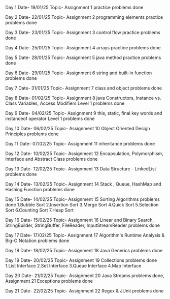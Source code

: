 Day 1
Date- 19/01/25
Topic- Assignment 1 practice problems done

Day 2
Date- 22/01/25
Topic- Assignment 2 programming elements practice problems done

Day 3
Date- 23/01/25
Topic- Assignment 3 control flow practice problems done

Day 4
Date- 25/01/25
Topic- Assignment 4 arrays practice problems done

Day 5
Date- 28/01/25
Topic- Assignment 5 java method practice problems done

Day 6
Date- 29/01/25
Topic- Assignment 6 string and built-in function problems done

Day 7
Date- 31/01/25
Topic- Assignment 7 class and object problems done

Day 8
Date- 01/02/25
Topic- Assignment 8 java Constructors, Instance vs. Class Variables, Access Modifiers Level 1 problems done

Day 9
Date- 04/02/25
Topic- Assignment 9 this, static, final key words and instanceof operator Level 1 problems done

Day 10
Date- 06/02/25
Topic- Assignment 10 Object Oriented Design Principles problems done

Day 11
Date- 07/02/25
Topic- Assignment 11 inheritance problems done

Day 12
Date- 10/02/25
Topic- Assignment 12 Encapsulation, Polymorphism, Interface and Abstract Class problems done

Day 13
Date- 12/02/25
Topic- Assignment 13 Data Structure - LinkedList problems done

Day 14
Date- 13/02/25
Topic- Assignment 14 Stack , Queue, HashMap and Hashing Function problems done

Day 15
Date- 14/02/25
Topic- Assignment 15 Sorting Algorithms problems done
1.Bubble Sort
2.Insertion Sort
3.Merge Sort
4.Quick Sort
5.Selection Sort
6.Counting Sort
7.Heap Sort

Day 16
Date- 15/02/25
Topic- Assignment 16 Linear and Binary Search, StringBuilder, StringBuffer, FileReader, InputStreamReader problems done

Day 17
Date- 17/02/25
Topic- Assignment 17 Algorithm's Runtime Analysis & Big-O Notation problems done

Day 18
Date- 18/02/25
Topic- Assignment 18 Java Generics problems done

Day 19
Date- 20/02/25
Topic- Assignment 19 Collections problems done
1.List Interface
2.Set Interface
3.Queue Interface
4.Map Interface

Day 20
Date- 21/02/25
Topic- Assignment 20 Java Streams problems done, Assignment 21 Exceptions problems done

Day 21
Date- 22/02/25
Topic- Assignment 22 Regex & JUnit problems done




































































